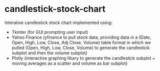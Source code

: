 # candlestick-stock-chart

Interative candlestick stock chart implemented using:
- Tkinter (for GUI prompting user input)
- Yahoo Finance (yfinance to pull stock data, providing data in a (Date, Open, High, Low, Close, Adj Close, Volume) table format in which we pulled (Open, High, Low, Close, Volume) to generate the candlestick subplot and then the volume subplot)
- Plotly (interactive graphing libary to generate the candlestick subplot + moving averages as a scatter and volume as bar subplot)
